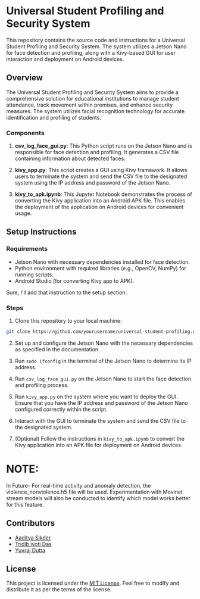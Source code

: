 # Universal Student Profiling and Security System

This repository contains the source code and instructions for a Universal Student Profiling and Security System. The system utilizes a Jetson Nano for face detection and profiling, along with a Kivy-based GUI for user interaction and deployment on Android devices.

## Overview

The Universal Student Profiling and Security System aims to provide a comprehensive solution for educational institutions to manage student attendance, track movement within premises, and enhance security measures. The system utilizes facial recognition technology for accurate identification and profiling of students.

### Components

1. **csv_log_face_gui.py**: This Python script runs on the Jetson Nano and is responsible for face detection and profiling. It generates a CSV file containing information about detected faces.

2. **kivy_app.py**: This script creates a GUI using Kivy framework. It allows users to terminate the system and send the CSV file to the designated system using the IP address and password of the Jetson Nano.

3. **kivy_to_apk.ipynb**: This Jupyter Notebook demonstrates the process of converting the Kivy application into an Android APK file. This enables the deployment of the application on Android devices for convenient usage.

## Setup Instructions

### Requirements

- Jetson Nano with necessary dependencies installed for face detection.
- Python environment with required libraries (e.g., OpenCV, NumPy) for running scripts.
- Android Studio (for converting Kivy app to APK).

Sure, I'll add that instruction to the setup section:

### Steps

1. Clone this repository to your local machine:

```bash
git clone https://github.com/yourusername/universal-student-profiling.git
```

2. Set up and configure the Jetson Nano with the necessary dependencies as specified in the documentation.

3. Run `sudo ifconfig` in the terminal of the Jetson Nano to determine its IP address.

4. Run `csv_log_face_gui.py` on the Jetson Nano to start the face detection and profiling process.

5. Run `kivy_app.py` on the system where you want to deploy the GUI. Ensure that you have the IP address and password of the Jetson Nano configured correctly within the script.

6. Interact with the GUI to terminate the system and send the CSV file to the designated system.

7. (Optional) Follow the instructions in `kivy_to_apk.ipynb` to convert the Kivy application into an APK file for deployment on Android devices.

# NOTE:
In Future- 
 For real-time activity and anomaly detection, the violence_nonviolence.h5 file will be used. Experimentation with Movinet stream models will also be conducted to identify which model works better for this feature.

## Contributors

- [Aaditya Sikder](https://github.com/aadityasikder)
- [Tridib jyoti Das](https://github.com/wheezydeeeb)
- [Yuvraj Dutta](https://gitHub.com/YDT007)

## License

This project is licensed under the [MIT License](LICENSE). Feel free to modify and distribute it as per the terms of the license.

